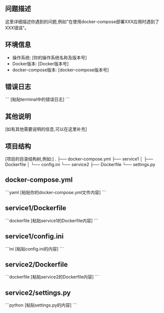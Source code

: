 
## 问题描述
这里详细描述你遇到的问题,例如"在使用docker-compose部署XXX应用时遇到了XXX错误"。

## 环境信息
- 操作系统: [你的操作系统名称及版本号]
- Docker版本: [Docker版本号]
- docker-compose版本: [docker-compose版本号]

## 错误日志
\```
[粘贴terminal中的错误日志]
\```

## 其他说明
[如有其他需要说明的信息,可以在这里补充]

## 项目结构
[项目的目录结构树,例如:]
.
├── docker-compose.yml
├── service1
│   ├── Dockerfile
│   └── config.ini
└── service2
├── Dockerfile
└── settings.py

## docker-compose.yml
\```yaml
[粘贴你的docker-compose.yml文件内容]
\```

## service1/Dockerfile
\```dockerfile
[粘贴service1的Dockerfile内容]
\```

## service1/config.ini
\```ini
[粘贴config.ini的内容]
\```

## service2/Dockerfile
\```dockerfile
[粘贴service2的Dockerfile内容]
\```

## service2/settings.py
\```python
[粘贴settings.py的内容]
\```

